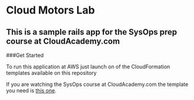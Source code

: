Cloud Motors Lab
===========

This is a sample rails app for the SysOps prep course at CloudAcademy.com
----------

###Get Started

To run this application at AWS just launch on of the CloudFormation templates available on this repositoryIf you are watching the SysOps course at CloudAcademy.com the template you need is [this one](https://raw.githubusercontent.com/cloudacademy/cloudmotors/master/CloudFormation/cloudmotors.template).



